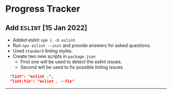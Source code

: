 # Progress Tracker

## Add `ESLINT` [15 Jan 2022]
- Added eslint `npm i -D eslint`.
- Run `npx eslint --init` and provide answers for asked questions.
- Used `standard` linting styles.
- Create two new scripts in `package.json`
  - First one will be used to detect the eslint issues.
  - Second will be used to fix possible linting issues.

```json
  "lint": "eslint .",
  "lint:fix": "eslint . --fix"
```
<hr />